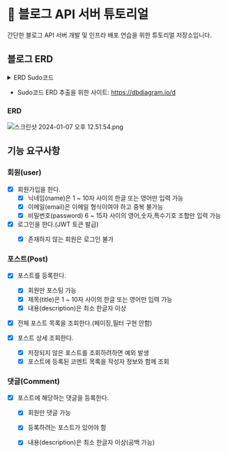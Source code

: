 # 🚀 블로그 API 서버 튜토리얼
간단한 블로그 API 서버 개발 및 인프라 배포 연습을 위한 튜토리얼 저장소입니다. 

## 블로그 ERD

<details>
  <summary>ERD Sudo코드</summary>

    Table users {
    id integer [primary key]
    name varchar(255) [not null]
    email varchar(255) [unique, not null]
    password varchar(255) [not null]
    }
    
    Table posts {
    id integer [primary key]
    title varchar(255) [not null]
    description text [not null]
    user_id integer
    }
    
    
    Ref: users.id < posts.user_id 
</details>

- Sudo코드 ERD 추출을 위한 사이트: https://dbdiagram.io/d

### ERD
![스크린샷 2024-01-07 오후 12.51.54.png](..%2F..%2F%EC%8A%A4%ED%81%AC%EB%A6%B0%EC%83%B7%202024-01-07%20%EC%98%A4%ED%9B%84%2012.51.54.png)


## 기능 요구사항

### 회원(user)
- [x] 회원가입을 한다.
  - [x] 닉네임(name)은 1 ~ 10자 사이의 한글 또는 영어만 입력 가능
  - [x] 이메일(email)은 이메일 형식이여야 하고 중복 불가능
  - [x] 비밀번호(password) 6 ~ 15자 사이의 영어,숫자,특수기호 조합만 입력 가능

- [x] 로그인을 한다.(JWT 토큰 발급)
  - [x] 존재하지 않는 회원은 로그인 불가


### 포스트(Post)
- [x] 포스트를 등록한다.
  - [x] 회원만 포스팅 가능
  - [x] 제목(title)은 1 ~ 10자 사이의 한글 또는 영어만 입력 가능
  - [x] 내용(description)은 최소 한글자 이상

- [x] 전체 포스트 목록을 조회한다.(페이징,필터 구현 안함)
  
- [x] 포스트 상세 조회한다. 
  - [x] 저장되지 않은 포스트를 조회하려하면 예외 발생
  - [x] 포스트에 등록된 코멘트 목록을 작성자 정보와 함께 조회

### 댓글(Comment)
- [x] 포스트에 해당하는 댓글을 등록한다.
  - [x] 회원만 댓글 가능 
  - [x] 등록하려는 포스트가 있어야 함
  - [x] 내용(description)은 최소 한글자 이상(공백 가능)

